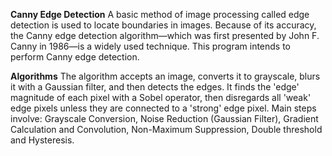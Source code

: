 **Canny Edge Detection**
A basic method of image processing called edge detection is used to locate boundaries in images. Because of its accuracy, the Canny edge detection algorithm—which was first presented by John F. Canny in 1986—is a widely used technique. This program intends to perform Canny edge detection.

**Algorithms**
The algorithm accepts an image, converts it to grayscale, blurs it with a Gaussian filter, and then detects the edges. It finds the 'edge' magnitude of each pixel with a Sobel operator, then disregards all 'weak' edge pixels unless they are connected to a 'strong' edge pixel. Main steps involve: Grayscale Conversion, Noise Reduction (Gaussian Filter), Gradient Calculation and Convolution, Non-Maximum Suppression, Double threshold and Hysteresis.
